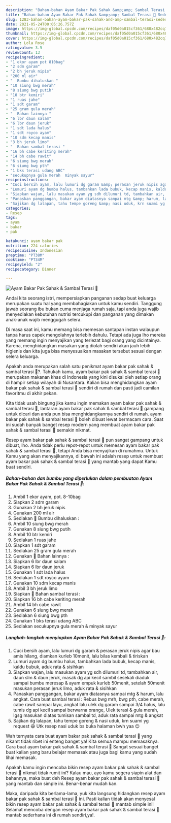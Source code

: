```yaml
---
description: "Bahan-bahan Ayam Bakar Pak Sahak &amp;amp; Sambal Terasi 🍗 Sederhana dan Mudah Dibuat"
title: "Bahan-bahan Ayam Bakar Pak Sahak &amp;amp; Sambal Terasi 🍗 Sederhana dan Mudah Dibuat"
slug: 1283-bahan-bahan-ayam-bakar-pak-sahak-and-amp-sambal-terasi-sederhana-dan-mudah-dibuat
date: 2021-05-24T00:05:26.757Z
image: https://img-global.cpcdn.com/recipes/daf05d0a015cf361/680x482cq70/ayam-bakar-pak-sahak-sambal-terasi-🍗-foto-resep-utama.jpg
thumbnail: https://img-global.cpcdn.com/recipes/daf05d0a015cf361/680x482cq70/ayam-bakar-pak-sahak-sambal-terasi-🍗-foto-resep-utama.jpg
cover: https://img-global.cpcdn.com/recipes/daf05d0a015cf361/680x482cq70/ayam-bakar-pak-sahak-sambal-terasi-🍗-foto-resep-utama.jpg
author: Lola Rose
ratingvalue: 3.5
reviewcount: 13
recipeingredient:
- "1 ekor ayam pot 810bag"
- "2 sdm garam"
- "2 bh jeruk nipis"
- "200 ml air"
- "  Bumbu dihaluskan "
- "10 siung bwg merah"
- "8 siung bwg putih"
- "10 btr kemiri"
- "1 ruas jahe"
- "1 sdt garam"
- "25 gram gula merah"
- "  Bahan lainnya "
- "6 lbr daun salam"
- "6 lbr daun jeruk"
- "1 sdt lada halus"
- "1 sdt royco ayam"
- "10 sdm kecap manis"
- "3 bh jeruk limo"
- "  Bahan sambal terasi "
- "16 bh cabe keriting merah"
- "14 bh cabe rawit"
- "6 siung bwg merah"
- "6 siung bwg pth"
- "1 bks terasi udang ABC"
- "secukupnya gula merah  minyak sayur"
recipeinstructions:
- "Cuci bersih ayam, lalu lumuri dg garam &amp; perasan jeruk nipis agar bau amis hilang, diamkan kurleb 10menit, lalu bilas kembali &amp; tiriskan"
- "Lumuri ayam dg bumbu halus, tambahkan lada bubuk, kecap manis, kaldu bubuk, aduk rata &amp; sisihkan"
- "Siapkan wajan, lalu masukan ayam yg sdh dilumuri td, tambahkan air, daun slm &amp; daun jeruk, masak dg api kecil sambil sesekali diaduk sampai bumbu meresap &amp; ayam empuk kurleb 50menit, setelah 50menit masukan perasan jeruk limo, aduk rata &amp; sisihkan"
- "Panaskan panggangan, bakar ayam diatasnya sampai mtg &amp; harum, lalu angkat. Cara buat sambal terasi : Rebus bwg mrh, bwg pth, cabe merah, cabe rawit sampai layu, angkat lalu ulek dg garam sampai 3/4 halus, lalu tumis dg api kecil sampai berwarna orange, Ulek terasi &amp; gula merah, lgsg masukan diatas tumisan sambal td, aduk rata sampai mtg &amp; angkat"
- "Sajikan dg lalapan, tahu tempe goreng &amp; nasi uduk, krn suami yg request 😆 Utk resep nasi uduk bs buka halaman bwh yaa 😉"
categories:
- Resep
tags:
- ayam
- bakar
- pak

katakunci: ayam bakar pak 
nutrition: 224 calories
recipecuisine: Indonesian
preptime: "PT38M"
cooktime: "PT34M"
recipeyield: "2"
recipecategory: Dinner

---
```



![Ayam Bakar Pak Sahak &amp; Sambal Terasi 🍗](https://img-global.cpcdn.com/recipes/daf05d0a015cf361/680x482cq70/ayam-bakar-pak-sahak-sambal-terasi-🍗-foto-resep-utama.jpg)

Andai kita seorang istri, mempersiapkan panganan sedap buat keluarga merupakan suatu hal yang membahagiakan untuk kamu sendiri. Tanggung jawab seorang ibu bukan cuma menjaga rumah saja, tapi anda juga wajib menyediakan kebutuhan nutrisi tercukupi dan panganan yang dimakan anak-anak wajib menggugah selera.

Di masa  saat ini, kamu memang bisa memesan santapan instan walaupun tanpa harus capek mengolahnya terlebih dahulu. Tetapi ada juga lho mereka yang memang ingin menyajikan yang terlezat bagi orang yang dicintainya. Karena, menghidangkan masakan yang diolah sendiri akan jauh lebih higienis dan kita juga bisa menyesuaikan masakan tersebut sesuai dengan selera keluarga. 



Apakah anda merupakan salah satu penikmat ayam bakar pak sahak &amp; sambal terasi 🍗?. Tahukah kamu, ayam bakar pak sahak &amp; sambal terasi 🍗 merupakan makanan khas di Indonesia yang kini disukai oleh setiap orang di hampir setiap wilayah di Nusantara. Kalian bisa menghidangkan ayam bakar pak sahak &amp; sambal terasi 🍗 sendiri di rumah dan pasti jadi camilan favoritmu di akhir pekan.

Kita tidak usah bingung jika kamu ingin memakan ayam bakar pak sahak &amp; sambal terasi 🍗, lantaran ayam bakar pak sahak &amp; sambal terasi 🍗 gampang untuk dicari dan anda pun bisa menghidangkannya sendiri di rumah. ayam bakar pak sahak &amp; sambal terasi 🍗 boleh dibuat lewat bermacam cara. Saat ini sudah banyak banget resep modern yang membuat ayam bakar pak sahak &amp; sambal terasi 🍗 semakin nikmat.

Resep ayam bakar pak sahak &amp; sambal terasi 🍗 pun sangat gampang untuk dibuat, lho. Anda tidak perlu repot-repot untuk memesan ayam bakar pak sahak &amp; sambal terasi 🍗, tetapi Anda bisa menyajikan di rumahmu. Untuk Kamu yang akan menyajikannya, di bawah ini adalah resep untuk membuat ayam bakar pak sahak &amp; sambal terasi 🍗 yang mantab yang dapat Kamu buat sendiri.

<!--inarticleads1-->

##### Bahan-bahan dan bumbu yang diperlukan dalam pembuatan Ayam Bakar Pak Sahak &amp; Sambal Terasi 🍗:

1. Ambil 1 ekor ayam, pot. 8-10bag
1. Siapkan 2 sdm garam
1. Gunakan 2 bh jeruk nipis
1. Gunakan 200 ml air
1. Sediakan  🍗 Bumbu dihaluskan :
1. Ambil 10 siung bwg merah
1. Gunakan 8 siung bwg putih
1. Ambil 10 btr kemiri
1. Sediakan 1 ruas jahe
1. Siapkan 1 sdt garam
1. Sediakan 25 gram gula merah
1. Gunakan  🍗 Bahan lainnya :
1. Siapkan 6 lbr daun salam
1. Siapkan 6 lbr daun jeruk
1. Gunakan 1 sdt lada halus
1. Sediakan 1 sdt royco ayam
1. Gunakan 10 sdm kecap manis
1. Ambil 3 bh jeruk limo
1. Siapkan  🍉 Bahan sambal terasi :
1. Siapkan 16 bh cabe keriting merah
1. Ambil 14 bh cabe rawit
1. Gunakan 6 siung bwg merah
1. Sediakan 6 siung bwg pth
1. Gunakan 1 bks terasi udang ABC
1. Sediakan secukupnya gula merah &amp; minyak sayur




<!--inarticleads2-->

##### Langkah-langkah menyiapkan Ayam Bakar Pak Sahak &amp; Sambal Terasi 🍗:

1. Cuci bersih ayam, lalu lumuri dg garam &amp; perasan jeruk nipis agar bau amis hilang, diamkan kurleb 10menit, lalu bilas kembali &amp; tiriskan
1. Lumuri ayam dg bumbu halus, tambahkan lada bubuk, kecap manis, kaldu bubuk, aduk rata &amp; sisihkan
1. Siapkan wajan, lalu masukan ayam yg sdh dilumuri td, tambahkan air, daun slm &amp; daun jeruk, masak dg api kecil sambil sesekali diaduk sampai bumbu meresap &amp; ayam empuk kurleb 50menit, setelah 50menit masukan perasan jeruk limo, aduk rata &amp; sisihkan
1. Panaskan panggangan, bakar ayam diatasnya sampai mtg &amp; harum, lalu angkat. Cara buat sambal terasi : Rebus bwg mrh, bwg pth, cabe merah, cabe rawit sampai layu, angkat lalu ulek dg garam sampai 3/4 halus, lalu tumis dg api kecil sampai berwarna orange, Ulek terasi &amp; gula merah, lgsg masukan diatas tumisan sambal td, aduk rata sampai mtg &amp; angkat
1. Sajikan dg lalapan, tahu tempe goreng &amp; nasi uduk, krn suami yg request 😆 Utk resep nasi uduk bs buka halaman bwh yaa 😉




Wah ternyata cara buat ayam bakar pak sahak &amp; sambal terasi 🍗 yang nikamt tidak ribet ini enteng banget ya! Kita semua mampu memasaknya. Cara buat ayam bakar pak sahak &amp; sambal terasi 🍗 Sangat sesuai banget buat kalian yang baru belajar memasak atau juga bagi kamu yang sudah lihai memasak.

Apakah kamu ingin mencoba bikin resep ayam bakar pak sahak &amp; sambal terasi 🍗 nikmat tidak rumit ini? Kalau mau, ayo kamu segera siapin alat dan bahannya, maka buat deh Resep ayam bakar pak sahak &amp; sambal terasi 🍗 yang mantab dan simple ini. Benar-benar mudah kan. 

Maka, daripada kita berlama-lama, yuk kita langsung hidangkan resep ayam bakar pak sahak &amp; sambal terasi 🍗 ini. Pasti kalian tiidak akan menyesal bikin resep ayam bakar pak sahak &amp; sambal terasi 🍗 mantab simple ini! Selamat mencoba dengan resep ayam bakar pak sahak &amp; sambal terasi 🍗 mantab sederhana ini di rumah sendiri,ya!.

